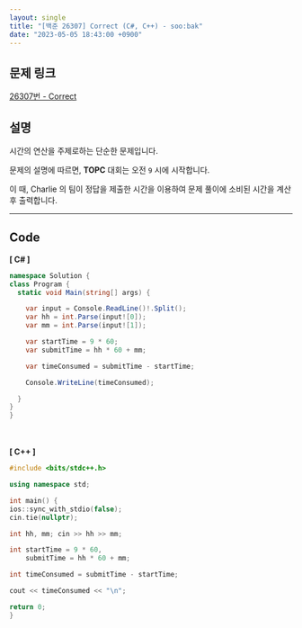```yaml
---
layout: single
title: "[백준 26307] Correct (C#, C++) - soo:bak"
date: "2023-05-05 18:43:00 +0900"
---
```


## 문제 링크
  [26307번 - Correct](https://www.acmicpc.net/problem/26307)

## 설명
시간의 연산을 주제로하는 단순한 문제입니다. <br>

문제의 설명에 따르면, <b>TOPC</b> 대회는 오전 `9` 시에 시작합니다. <br>

이 때, Charlie 의 팀이 정답을 제출한 시간을 이용하여 문제 풀이에 소비된 시간을 계산 후 출력합니다. <br>

- - -

## Code
<b>[ C# ] </b>
<br>

  ```c#
namespace Solution {
  class Program {
    static void Main(string[] args) {

      var input = Console.ReadLine()!.Split();
      var hh = int.Parse(input![0]);
      var mm = int.Parse(input![1]);

      var startTime = 9 * 60;
      var submitTime = hh * 60 + mm;

      var timeConsumed = submitTime - startTime;

      Console.WriteLine(timeConsumed);

    }
  }
}
  ```
<br><br>
<b>[ C++ ] </b>
<br>

  ```c++
#include <bits/stdc++.h>

using namespace std;

int main() {
  ios::sync_with_stdio(false);
  cin.tie(nullptr);

  int hh, mm; cin >> hh >> mm;

  int startTime = 9 * 60,
      submitTime = hh * 60 + mm;

  int timeConsumed = submitTime - startTime;

  cout << timeConsumed << "\n";

  return 0;
}
  ```
